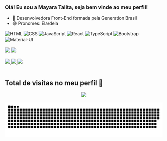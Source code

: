 ### Olá! Eu sou a Mayara Talita, seja bem vinde ao meu perfil!



- 🌱 Desenvolvedora Front-End formada pela Generation Brasil
- 😄 Pronomes: Ela/dela

  
 
 <div style="display:  inline_block">
 
 <img align="center" alt="HTML" src="https://img.shields.io/badge/HTML5-E34F26?style=for-the-badge&logo=html5&logoColor=white" />
 <img align="center" alt="CSS" src="https://img.shields.io/badge/CSS3-1572B6?style=for-the-badge&logo=css3&logoColor=white" />
 <img align="center" alt="JavaScript" src="https://img.shields.io/badge/JavaScript-F7DF1E?style=for-the-badge&logo=javascript&logoColor=black" />
 <img align="center" alt="React" src="https://img.shields.io/badge/React-20232A?style=for-the-badge&logo=react&logoColor=61DAFB" />
  <img align="center" alt="TypeScript" src="https://img.shields.io/badge/TypeScript-007ACC?style=for-the-badge&logo=typescript&logoColor=white" />
  <img align="center" alt="Bootstrap" src="https://img.shields.io/badge/Bootstrap-563D7C?style=for-the-badge&logo=bootstrap&logoColor=white" />
  <img align="center" alt="Material-UI" src="https://img.shields.io/badge/Material--UI-0081CB?style=for-the-badge&logo=material-ui&logoColor=white" />
  
 
  
 
 
 
 
 

 </div></br>

<div align="left">
  <a href="https://github.com/mayaratlt">
  <img height="180em" src="https://github-readme-stats.vercel.app/api?username=mayaratlt&show_icons=true&theme=tokyonight&include_all_commits=true&count_private=true"/>
  <img height="180em" src="https://github-readme-stats.vercel.app/api/top-langs/?username=mayaratlt&layout=compact&langs_count=7&theme=tokyonight"/>
</div>

   
  <div>
   <br>
  <a href="https://www.instagram.com/mayaratalyta/" target="_blank"><img src="https://img.shields.io/badge/-Instagram-%23E4405F?style=for-the-badge&logo=instagram&logoColor=white" target="_blank">
   </a>
 	<a href = "mailto:mayaratlt23@gmail.com"><img src="https://img.shields.io/badge/Gmail-D14836?style=for-the-badge&logo=gmail&logoColor=white" target="_blank">
   </a>
  <a href="https://www.linkedin.com/in/mayaraalmeida24/" target="_blank"><img src="https://img.shields.io/badge/-LinkedIn-%230077B5?style=for-the-badge&logo=linkedin&logoColor=white" target="_blank">
   </a>
    
  
 
  </div><br/>
  
   ## Total de visitas no meu perfil :sunflower: <br>
 <p align="center"> 
   <img alingn="center" src="https://profile-counter.glitch.me/mayaratlt/count.svg" />
 </p>

</p>

 ![Snake animation](https://github.com/mayaratlt/mayaratlt/blob/output/github-contribution-grid-snake.svg)
  
